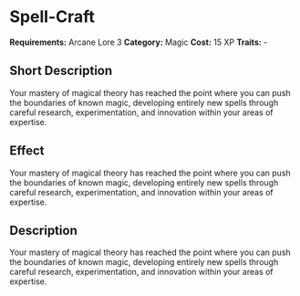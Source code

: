 # Spell-Craft

**Requirements:** Arcane Lore 3
**Category:** Magic
**Cost:** 15 XP
**Traits:** -


## Short Description
Your mastery of magical theory has reached the point where you can push the boundaries of known magic, developing entirely new spells through careful research, experimentation, and innovation within your areas of expertise.

## Effect
Your mastery of magical theory has reached the point where you can push the boundaries of known magic, developing entirely new spells through careful research, experimentation, and innovation within your areas of expertise.

## Description
Your mastery of magical theory has reached the point where you can push the boundaries of known magic, developing entirely new spells through careful research, experimentation, and innovation within your areas of expertise.